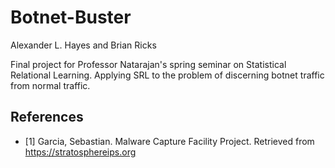 # Botnet-Buster

Alexander L. Hayes and Brian Ricks

Final project for Professor Natarajan's spring seminar on Statistical Relational Learning. Applying SRL to the problem of discerning botnet traffic from normal traffic.

## References

* [1] Garcia, Sebastian. Malware Capture Facility Project. Retrieved from https://stratosphereips.org
